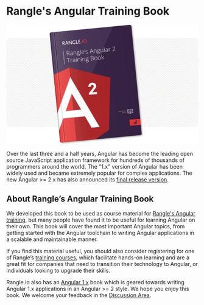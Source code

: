 # Rangle's Angular Training Book

![ngcourse2](./img/book-cover.png "Rangle's Angular Training Book")

Over the last three and a half years, Angular has become the leading open
source JavaScript application framework for hundreds of thousands of programmers
around the world. The "1.x" version of Angular has been widely used and became
extremely popular for complex applications. The new Angular >= 2.x has also announced its [final release version](http://angularjs.blogspot.ca/2016/09/angular2-final.html).

## About Rangle’s Angular Training Book

We developed this book to be used as course material for
[Rangle's Angular training](http://go.rangle.io/angular-2-training), but many
people have found it to be useful for learning Angular on
their own.  This book will cover the most important Angular topics, from
getting started with the Angular toolchain to writing Angular applications
in a scalable and maintainable manner.

If you find this material useful, you should also consider registering for one
of Rangle’s [training courses](http://go.rangle.io/angular-2-training), which
facilitate hands-on learning and are a great fit for companies that need to
transition their technology to Angular, or individuals looking to upgrade
their skills.

Rangle.io also has an [Angular 1.x](http://ngcourse-1.rangle.io/) book which is
geared towards writing Angular 1.x applications in an Angular >= 2 style. We hope
you enjoy this book. We welcome your feedback in the
[Discussion Area](https://www.gitbook.com/book/rangle-io/ngcourse2/discussions).
